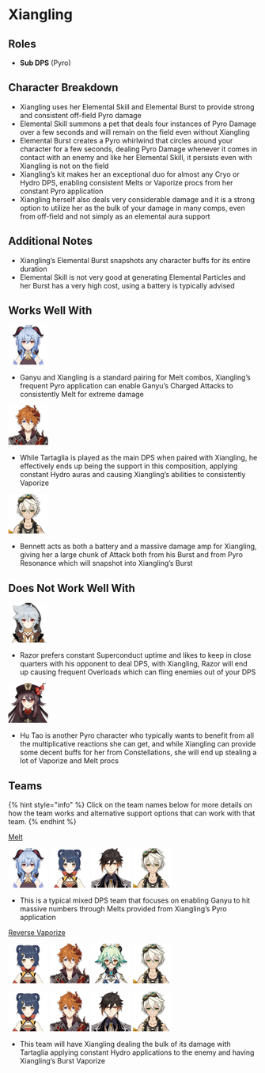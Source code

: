 # Xiangling

## Roles

* **Sub DPS** \(Pyro\)

## Character Breakdown

* Xiangling uses her Elemental Skill and Elemental Burst to provide strong and consistent off-field Pyro damage
* Elemental Skill summons a pet that deals four instances of Pyro Damage over a few seconds and will remain on the field even without Xiangling
* Elemental Burst creates a Pyro whirlwind that circles around your character for a few seconds, dealing Pyro Damage whenever it comes in contact with an enemy and like her Elemental Skill, it persists even with Xiangling is not on the field
* Xiangling’s kit makes her an exceptional duo for almost any Cryo or Hydro DPS, enabling consistent Melts or Vaporize procs from her constant Pyro application
* Xiangling herself also deals very considerable damage and it is a strong option to utilize her as the bulk of your damage in many comps, even from off-field and not simply as an elemental aura support

## Additional Notes

* Xiangling’s Elemental Burst snapshots any character buffs for its entire duration
* Elemental Skill is not very good at generating Elemental Particles and her Burst has a very high cost, using a battery is typically advised

## Works Well With

![](../../.gitbook/assets/ui_avataricon_ganyu.png) 

* Ganyu and Xiangling is a standard pairing for Melt combos, Xiangling’s frequent Pyro application can enable Ganyu’s Charged Attacks to consistently Melt for extreme damage

![](../../.gitbook/assets/ui_avataricon_tartaglia.png) 

* While Tartaglia is played as the main DPS when paired with Xiangling, he effectively ends up being the support in this composition, applying constant Hydro auras and causing Xiangling’s abilities to consistently Vaporize

![](../../.gitbook/assets/ui_avataricon_bennett.png) 

* Bennett acts as both a battery and a massive damage amp for Xiangling, giving her a large chunk of Attack both from his Burst and from Pyro Resonance which will snapshot into Xiangling’s Burst

## Does Not Work Well With

![](../../.gitbook/assets/ui_avataricon_razor.png) 

* Razor prefers constant Superconduct uptime and likes to keep in close quarters with his opponent to deal DPS, with Xiangling, Razor will end up causing frequent Overloads which can fling enemies out of your DPS

![](../../.gitbook/assets/ui_avataricon_hutao.png) 

* Hu Tao is another Pyro character who typically wants to benefit from all the multiplicative reactions she can get, and while Xiangling can provide some decent buffs for her from Constellations, she will end up stealing a lot of Vaporize and Melt procs

## Teams

{% hint style="info" %}
Click on the team names below for more details on how the team works and alternative support options that can work with that team.
{% endhint %}

[Melt](../../teams/melt.md)

![](../../.gitbook/assets/ui_avataricon_ganyu.png) ![](../../.gitbook/assets/ui_avataricon_xiangling.png) ![](../../.gitbook/assets/ui_avataricon_zhongli.png) ![](../../.gitbook/assets/ui_avataricon_bennett.png) 

* This is a typical mixed DPS team that focuses on enabling Ganyu to hit massive numbers through Melts provided from Xiangling’s Pyro application

[Reverse Vaporize](../../teams/reverse-vaporize.md)

![](../../.gitbook/assets/ui_avataricon_xiangling.png) ![](../../.gitbook/assets/ui_avataricon_tartaglia.png) ![](../../.gitbook/assets/ui_avataricon_sucrose.png) ![](../../.gitbook/assets/ui_avataricon_bennett.png) 

![](../../.gitbook/assets/ui_avataricon_xiangling.png) ![](../../.gitbook/assets/ui_avataricon_tartaglia.png) ![](../../.gitbook/assets/ui_avataricon_zhongli.png) ![](../../.gitbook/assets/ui_avataricon_bennett.png) 

* This team will have Xiangling dealing the bulk of its damage with Tartaglia applying constant Hydro applications to the enemy and having Xiangling’s Burst Vaporize

